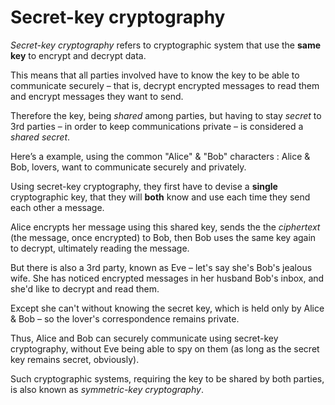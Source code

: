 # Secret-key cryptography

*Secret-key cryptography* refers to cryptographic system that use the **same key** to encrypt and decrypt data.

This means that all parties involved have to know the key to be able to communicate securely – that is, decrypt encrypted messages to read them and encrypt messages they want to send.

Therefore the key, being *shared* among parties, but having to stay *secret* to 3rd parties – in order to keep communications private – is considered a *shared secret*.

Here’s a example, using the common "Alice" & "Bob" characters : Alice & Bob, lovers, want to communicate securely and privately.

Using secret-key cryptography, they first have to devise a **single** cryptographic key, that they will **both** know and use each time they send each other a message.

Alice encrypts her message using this shared key, sends the the *ciphertext* (the message, once encrypted) to Bob, then Bob uses the same key again to decrypt, ultimately reading the message.

But there is also a 3rd party, known as Eve – let's say she's Bob's jealous wife.
She has noticed encrypted messages in her husband Bob's inbox, and she'd like to decrypt and read them.

Except she can't without knowing the secret key, which is held only by Alice & Bob – so the lover's correspondence remains private.

Thus, Alice and Bob can securely communicate using secret-key cryptography, without Eve being able to spy on them (as long as the secret key remains secret, obviously).

Such cryptographic systems, requiring the key to be shared by both parties, is also known as *symmetric-key cryptography*.
